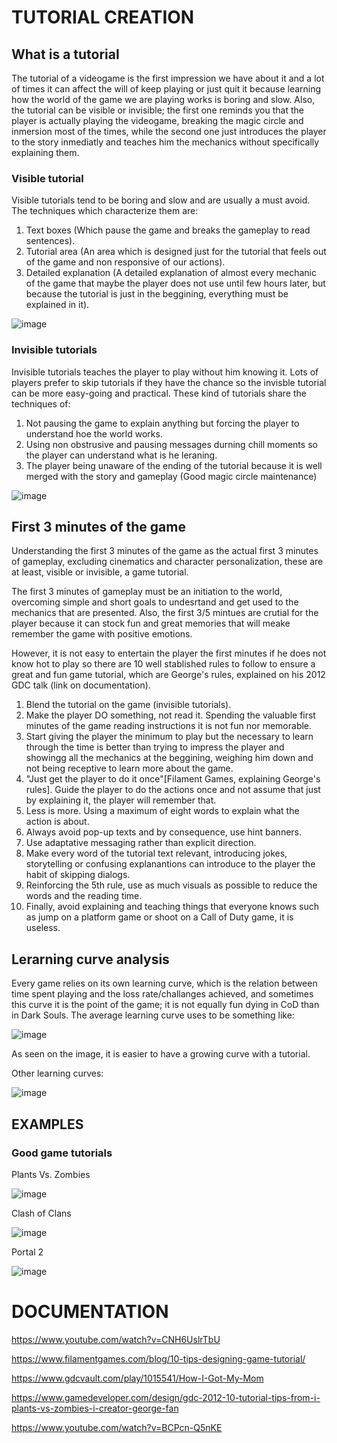 # TUTORIAL CREATION

## What is a tutorial

The tutorial of a videogame is the first impression we have about it and a lot of times it can affect the will of keep playing or just quit it because learning how the world of the game we are playing works is boring and slow. Also, the tutorial can be visible or invisible; the first one reminds you that the player is actually playing the videogame, breaking the magic circle and inmersion most of the times, while the second one just introduces the player to the story inmediatly and teaches him the mechanics without specifically explaining them.

### Visible tutorial

Visible tutorials tend to be boring and slow and are usually a must avoid. The techniques which characterize them are:

1. Text boxes (Which pause the game and breaks the gameplay to read sentences).
2. Tutorial area (An area which is designed just for the tutorial that feels out of the game and non responsive of our actions).
3. Detailed explanation (A detailed explanation of almost every mechanic of the game that maybe the player does not use until few hours later, but because the tutorial is just in the beggining, everything must be explained in it).

![image](https://user-images.githubusercontent.com/79161085/156935545-f5667828-6f5b-4c44-942e-b87682c5958e.png)

### Invisible tutorials

Invisible tutorials teaches the player to play without him knowing it. Lots of players prefer to skip tutorials if they have the chance so the invisble tutorial can be more easy-going and practical. These kind of tutorials share the techniques of:

1. Not pausing the game to explain anything but forcing the player to understand hoe the world works.
2. Using non obstrusive and pausing messages durning chill moments so the player can understand what is he leraning.
3. The player being unaware of the ending of the tutorial because it is well merged with the story and gameplay (Good magic circle maintenance)

![image](https://user-images.githubusercontent.com/79161085/156935625-86d813da-cb6d-4772-890b-feef4f3dd003.png)

## First 3 minutes of the game

Understanding the first 3 minutes of the game as the actual first 3 minutes of gameplay, excluding cinematics and character personalization, these are at least, visible or invisible, a game tutorial.

The first 3 minutes of gameplay must be an initiation to the world, overcoming simple and short goals to undesrtand and get used to the mechanics that are presented. Also, the first 3/5 mintues are crutial for the player because it can stock fun and great memories that will meake remember the game with positive emotions.

However, it is not easy to entertain the player the first minutes if he does not know hot to play so there are 10 well stablished rules to follow to ensure a great and fun game tutorial, which are George's rules, explained on his 2012 GDC talk (link on documentation).

1. Blend the tutorial on the game (invisible tutorials).
2. Make the player DO something, not read it. Spending the valuable first minutes of the game reading instructions it is not fun nor memorable.
3. Start giving the player the minimum to play but the necessary to learn through the time is better than trying to impress the player and showingg all the mechanics at the beggining, weighing him down and not being receptive to learn more about the game.
4. "Just get the player to do it once"[Filament Games, explaining George's rules]. Guide the player to do the actions once and not assume that just by explaining it, the player will remember that.
5. Less is more. Using a maximum of eight words to explain what the action is about.
6. Always avoid pop-up texts and by consequence, use hint banners.
7. Use adaptative messaging rather than explicit direction.
8. Make every word of the tutorial text relevant, introducing jokes, storytelling or confusing explanantions can introduce to the player the habit of skipping dialogs.
9. Reinforcing the 5th rule, use as much visuals as possible to reduce the words and the reading time.
10. Finally, avoid explaining and teaching things that everyone knows such as jump on a platform game or shoot on a Call of Duty game, it is useless.

## Lerarning curve analysis

Every game relies on its own learning curve, which is the relation between time spent playing and the loss rate/challanges achieved, and sometimes this curve it is the point of the game; it is not equally fun dying in CoD than in Dark Souls. The average learning curve uses to be something like:

![image](https://user-images.githubusercontent.com/79161085/156937725-977aa4ef-3f30-4f96-9b93-b8571b3dbf76.png)

As seen on the image, it is easier to have a growing curve with a tutorial.

Other learning curves:

![image](https://user-images.githubusercontent.com/79161085/156937819-15660306-95c6-4d29-afa7-81086988e599.png)

## EXAMPLES

### Good game tutorials

Plants Vs. Zombies

![image](https://user-images.githubusercontent.com/79161085/156938051-75580163-a6ea-4872-b729-6305863a5cc3.png)

Clash of Clans

![image](https://user-images.githubusercontent.com/79161085/156938125-0e83146b-c12a-4806-839d-4c09336fd5a2.png)

Portal 2

![image](https://user-images.githubusercontent.com/79161085/156938160-35fc22d3-255b-4847-9efd-e8252ed67b7f.png)

# DOCUMENTATION

https://www.youtube.com/watch?v=CNH6UslrTbU

https://www.filamentgames.com/blog/10-tips-designing-game-tutorial/

https://www.gdcvault.com/play/1015541/How-I-Got-My-Mom

https://www.gamedeveloper.com/design/gdc-2012-10-tutorial-tips-from-i-plants-vs-zombies-i-creator-george-fan

https://www.youtube.com/watch?v=BCPcn-Q5nKE

